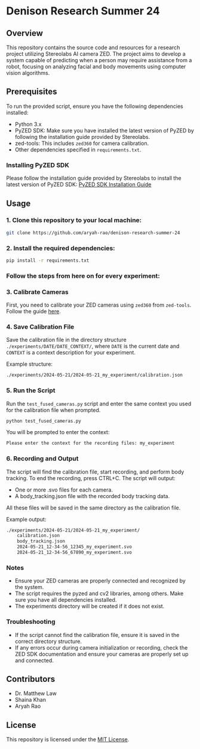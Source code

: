 # Denison Research Summer 24

## Overview

This repository contains the source code and resources for a research project utilizing Stereolabs AI camera ZED. The project aims to develop a system capable of predicting when a person may require assistance from a robot, focusing on analyzing facial and body movements using computer vision algorithms.

## Prerequisites

To run the provided script, ensure you have the following dependencies installed:

- Python 3.x
- PyZED SDK: Make sure you have installed the latest version of PyZED by following the installation guide provided by Stereolabs.
- zed-tools: This includes `zed360` for camera calibration.
- Other dependencies specified in `requirements.txt`.

### Installing PyZED SDK

Please follow the installation guide provided by Stereolabs to install the latest version of PyZED SDK:
[PyZED SDK Installation Guide](https://www.stereolabs.com/docs/app-development/python/install)

## Usage

### 1. Clone this repository to your local machine:

```bash
git clone https://github.com/aryah-rao/denison-research-summer-24
```

### 2. Install the required dependencies:

```bash
pip install -r requirements.txt
```

### Follow the steps from here on for every experiment:

### 3. Calibrate Cameras

First, you need to calibrate your ZED cameras using `zed360` from `zed-tools`. Follow the guide [here](https://www.stereolabs.com/docs/fusion/zed360).

### 4. Save Calibration File

Save the calibration file in the directory structure `./experiments/DATE/DATE_CONTEXT/`, where `DATE` is the current date and `CONTEXT` is a context description for your experiment.

Example structure:
```bash
./experiments/2024-05-21/2024-05-21_my_experiment/calibration.json
```

### 5. Run the Script

Run the `test_fused_cameras.py` script and enter the same context you used for the calibration file when prompted.

```bash
python test_fused_cameras.py
```

You will be prompted to enter the context:
```bash
Please enter the context for the recording files: my_experiment
```

### 6. Recording and Output

The script will find the calibration file, start recording, and perform body tracking. To end the recording, press CTRL+C. The script will output:

- One or more .svo files for each camera.
- A body_tracking.json file with the recorded body tracking data.

All these files will be saved in the same directory as the calibration file.

Example output:

```bash
./experiments/2024-05-21/2024-05-21_my_experiment/
    calibration.json
    body_tracking.json
    2024-05-21_12-34-56_12345_my_experiment.svo
    2024-05-21_12-34-56_67890_my_experiment.svo
```

### Notes

- Ensure your ZED cameras are properly connected and recognized by the system.
- The script requires the pyzed and cv2 libraries, among others. Make sure you have all dependencies installed.
- The experiments directory will be created if it does not exist.

### Troubleshooting

- If the script cannot find the calibration file, ensure it is saved in the correct directory structure.
- If any errors occur during camera initialization or recording, check the ZED SDK documentation and ensure your cameras are properly set up and connected.

## Contributors

- Dr. Matthew Law
- Shaina Khan
- Aryah Rao

## License

This repository is licensed under the [MIT License](LICENSE).